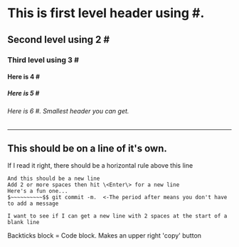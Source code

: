 # This is first level header using \#.  
## Second level using 2 \#
### Third level using 3 \#
#### Here is 4 \#
##### Here is 5 \#
###### Here is 6 \#. Smallest header you can get.   
***
This should be on a line of it's own. 
---
If I read it right, there should be a horizontal rule above this line   

```
And this should be a new line  
Add 2 or more spaces then hit \<Enter\> for a new line
Here's a fun one...  
$~~~~~~~~~~$$ git commit -m.  <-The period after means you don't have to add a message   
  
I want to see if I can get a new line with 2 spaces at the start of a blank line
```
Backticks block = Code block. Makes an upper right 'copy' button


